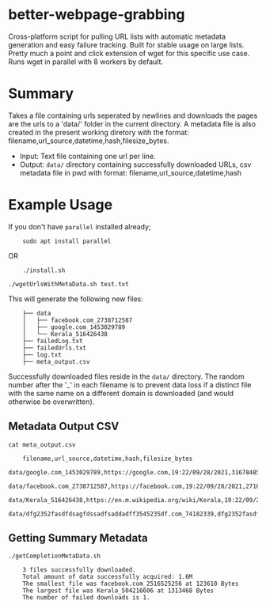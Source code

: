 # better-webpage-grabbing
Cross-platform script for pulling URL lists with automatic metadata generation and easy failure tracking. Built for stable usage on large lists. Pretty much a point and click extension of wget for this specific use case. Runs wget in parallel with 8 workers by default. 

# Summary

Takes a file containing urls seperated by newlines and downloads the pages are the urls to a 'data/' folder in the current directory. A metadata file is also created in the present working diretory with the format: filename,url_source,datetime,hash,filesize_bytes.

* Input: Text file containing one url per line.
* Output: `data/` directory containing successfully downloaded URLs, csv metadata file in pwd with format: filename,url_source,datetime,hash
# Example Usage

If you don't have `parallel` installed already;

        sudo apt install parallel
OR

        ./install.sh    

`./wgetUrlsWithMetaData.sh test.txt`

This will generate the following new files: 

        ├── data
        │   ├── facebook.com_2738712587
        │   ├── google.com_1453029789
        │   └── Kerala_516426438
        ├── failedLog.txt
        ├── failedUrls.txt
        ├── log.txt
        ├── meta_output.csv

Successfully downloaded files reside in the `data/` directory. The random number after the '_' in each filename is to prevent data loss if a distinct file with the same name on a different domain is downloaded (and would otherwise be overwritten).

## Metadata Output CSV

`cat meta_output.csv`

        filename,url_source,datetime,hash,filesize_bytes
        data/google.com_1453029789,https://google.com,19:22/09/28/2021,3167848543,166391
        data/facebook.com_2738712587,https://facebook.com,19:22/09/28/2021,271623169,123585
        data/Kerala_516426438,https://en.m.wikipedia.org/wiki/Kerala,19:22/09/28/2021,4241811873,1313468
        data/dfg2352fasdfdsagfdssadfsaddadff3545235df.com_74182339,dfg2352fasdfdsagfdssadfsaddadff3545235df.com,19:22/09/28/2021,4294967295,0

## Getting Summary Metadata

`./getCompletionMetaData.sh`

        3 files successfully downloaded.
        Total amount of data successfully acquired: 1.6M
        The smallest file was facebook.com_2516525256 at 123610 Bytes
        The largest file was Kerala_504216606 at 1313468 Bytes
        The number of failed downloads is 1.